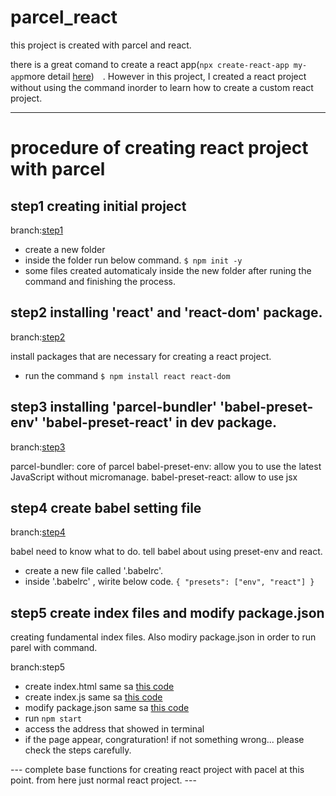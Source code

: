 # parcel_react
this project is created with parcel and react.

there is a great comand to create a react app(`npx create-react-app my-app`more detail [here](https://ja.reactjs.org/docs/create-a-new-react-app.html))　. However in this project, I created a react project without using the command inorder to learn how to create a custom react project.

---
# procedure of creating react project with parcel

## step1 creating initial project
branch:[step1](https://github.com/hikaori/parcel_react/pull/1/commits/c1779be719124085c590680a06a090bf3e75d6bb) 
- create a new folder
- inside the folder run below command.
`$ npm init -y`
- some files created automaticaly inside the new folder after runing the command and finishing the process.

## step2 installing 'react' and 'react-dom' package.
branch:[step2](https://github.com/hikaori/parcel_react/pull/2/commits/1fb4ce1867da9bb73db78280ae3bffa6a70fac95)

install packages that are necessary for creating a react project.


- run the command
`$ npm install react react-dom`

## step3 installing 'parcel-bundler' 'babel-preset-env' 'babel-preset-react' in dev package.
branch:[step3](https://github.com/hikaori/parcel_react/commit/821be8c8b4530cad5ad90c8e7562142b93c3c31d)

parcel-bundler: core of parcel
babel-preset-env: allow you to use the latest JavaScript without micromanage.
babel-preset-react: allow to use jsx

## step4 create babel setting file
branch:[step4](https://github.com/hikaori/parcel_react/commit/102d17d3444bb8e90940a642f2a13f95aa0ffa3e)

babel need to know what to do. tell babel about using preset-env and react.

- create a new file called '.babelrc'.
- inside '.babelrc' , wirite below code.
`{
  "presets": ["env", "react"]
}`

## step5 create index files and modify package.json
creating fundamental index files. Also modiry package.json in order to run parel with command.

branch:step5

- create index.html same sa [this code](https://github.com/hikaori/parcel_react/commit/6dcbaffb5f3952865ea8245845d005f62d13fd30)
- create index.js same sa [this code](https://github.com/hikaori/parcel_react/commit/ee4da26b66fe8a4217dc28b9e7f77a0037141ca9) 
- modify package.json same sa [this code](https://github.com/hikaori/parcel_react/commit/ee4da26b66fe8a4217dc28b9e7f77a0037141ca9)
- run `npm start`
- access the address that showed in terminal
- if the page appear, congraturation! if not something wrong... please check the steps carefully.



--- complete base functions for creating react project with pacel at this point. from here just normal react project. ---
